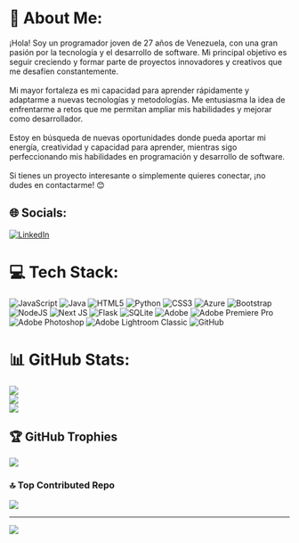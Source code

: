 # 💫 About Me:
¡Hola! Soy un programador joven de 27 años de Venezuela, con una gran pasión por la tecnología y el desarrollo de software. Mi principal objetivo es seguir creciendo y formar parte de proyectos innovadores y creativos que me desafíen constantemente.<br><br>Mi mayor fortaleza es mi capacidad para aprender rápidamente y adaptarme a nuevas tecnologías y metodologías. Me entusiasma la idea de enfrentarme a retos que me permitan ampliar mis habilidades y mejorar como desarrollador.<br><br>Estoy en búsqueda de nuevas oportunidades donde pueda aportar mi energía, creatividad y capacidad para aprender, mientras sigo perfeccionando mis habilidades en programación y desarrollo de software.<br><br>Si tienes un proyecto interesante o simplemente quieres conectar, ¡no dudes en contactarme! 😊


## 🌐 Socials:
[![LinkedIn](https://img.shields.io/badge/LinkedIn-%230077B5.svg?logo=linkedin&logoColor=white)](https://www.linkedin.com/in/gabriel-armando-morales-rondon-0b101b183/) 

# 💻 Tech Stack:
![JavaScript](https://img.shields.io/badge/javascript-%23323330.svg?style=for-the-badge&logo=javascript&logoColor=%23F7DF1E) ![Java](https://img.shields.io/badge/java-%23ED8B00.svg?style=for-the-badge&logo=openjdk&logoColor=white) ![HTML5](https://img.shields.io/badge/html5-%23E34F26.svg?style=for-the-badge&logo=html5&logoColor=white) ![Python](https://img.shields.io/badge/python-3670A0?style=for-the-badge&logo=python&logoColor=ffdd54) ![CSS3](https://img.shields.io/badge/css3-%231572B6.svg?style=for-the-badge&logo=css3&logoColor=white) ![Azure](https://img.shields.io/badge/azure-%230072C6.svg?style=for-the-badge&logo=microsoftazure&logoColor=white) ![Bootstrap](https://img.shields.io/badge/bootstrap-%238511FA.svg?style=for-the-badge&logo=bootstrap&logoColor=white) ![NodeJS](https://img.shields.io/badge/node.js-6DA55F?style=for-the-badge&logo=node.js&logoColor=white) ![Next JS](https://img.shields.io/badge/Next-black?style=for-the-badge&logo=next.js&logoColor=white) ![Flask](https://img.shields.io/badge/flask-%23000.svg?style=for-the-badge&logo=flask&logoColor=white) ![SQLite](https://img.shields.io/badge/sqlite-%2307405e.svg?style=for-the-badge&logo=sqlite&logoColor=white) ![Adobe](https://img.shields.io/badge/adobe-%23FF0000.svg?style=for-the-badge&logo=adobe&logoColor=white) ![Adobe Premiere Pro](https://img.shields.io/badge/Adobe%20Premiere%20Pro-9999FF.svg?style=for-the-badge&logo=Adobe%20Premiere%20Pro&logoColor=white) ![Adobe Photoshop](https://img.shields.io/badge/adobe%20photoshop-%2331A8FF.svg?style=for-the-badge&logo=adobe%20photoshop&logoColor=white) ![Adobe Lightroom Classic](https://img.shields.io/badge/Adobe%20Lightroom%20Classic-31A8FF.svg?style=for-the-badge&logo=Adobe%20Lightroom%20Classic&logoColor=white) ![GitHub](https://img.shields.io/badge/github-%23121011.svg?style=for-the-badge&logo=github&logoColor=white)
# 📊 GitHub Stats:
![](https://github-readme-stats.vercel.app/api?username=theliquidbacon&theme=synthwave&hide_border=false&include_all_commits=false&count_private=false)<br/>
![](https://github-readme-streak-stats.herokuapp.com/?user=theliquidbacon&theme=synthwave&hide_border=false)<br/>
![](https://github-readme-stats.vercel.app/api/top-langs/?username=theliquidbacon&theme=synthwave&hide_border=false&include_all_commits=false&count_private=false&layout=compact)

## 🏆 GitHub Trophies
![](https://github-profile-trophy.vercel.app/?username=theliquidbacon&theme=radical&no-frame=false&no-bg=true&margin-w=4)

### 🔝 Top Contributed Repo
![](https://github-contributor-stats.vercel.app/api?username=theliquidbacon&limit=5&theme=dark&combine_all_yearly_contributions=true)

---
[![](https://visitcount.itsvg.in/api?id=theliquidbacon&icon=0&color=0)](https://visitcount.itsvg.in)

<!-- Proudly created with GPRM ( https://gprm.itsvg.in ) -->
